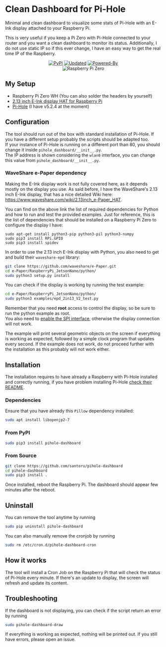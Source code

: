 # Clean Dashboard for Pi-Hole
Minimal and clean dashboard to visualize some stats of Pi-Hole with an E-Ink display attached to your Raspberry Pi.

This is very useful if you keep a Pi Zero with Pi-Hole connected to your router and you want a clean dashboard to monitor its status.
Additionally, I do not use static IP so if this ever change, I have an easy way to get the real time IP of the Raspberry.
<p align="center">
    <a href="https://pypi.org/project/pihole-dashboard/"><img alt="PyPI" src="https://img.shields.io/pypi/v/pihole-dashboard"></a>
    <a href="#"><img alt="Updated" src="https://img.shields.io/github/last-commit/santoru/pihole-dashboard?label=updated"></a>
    <a href="https://pi-hole.net/"><img alt="Powered-By" src="https://img.shields.io/badge/Powered--By-Pi--Hole-FF0000?logo=pi-hole"></a>
    <br/>
    <img src="/img/raspberry.jpg" alt="Raspberry Pi Zero" />
</p>

## My Setup
- Raspberry Pi Zero WH (You can also solder the headers by yourself)
- <a href="https://www.waveshare.com/2.13inch-e-paper-hat.htm">2.13 inch E-Ink display HAT for Raspberry Pi</a>
- <a href="https://pi-hole.net/">Pi-Hole</a> (I have v5.2.4 at the moment)

## Configuration
The tool should run out of the box with standard installation of Pi-Hole. If you have a different setup probably the scripts should be adapted too.\
If your instance of Pi-Hole is running on a different port than 80, you should change it inside `pihole_dashboard/__init__.py`.\
The IP address is shown considering the `wlan0` interface, you can change this value from `pihole_dashboard/__init__.py`.

### WaveShare e-Paper dependency
Making the E-Ink display work is not fully covered here, as it depends mostly on the display you use. As said before, I have the WaveShare's 2.13 inch E-Ink display, that has a nice detailed Wiki here: https://www.waveshare.com/wiki/2.13inch_e-Paper_HAT.

You can find on the above link the list of required dependencies for Python and how to run and test the provided examples.
Just for reference, this is the list of dependencies that should be installed on a Raspberry Pi Zero to configure the display I have:
```
sudo apt-get install python3-pip python3-pil python3-numpy
sudo pip3 install RPi.GPIO
sudo pip3 install spidev 
```
In order to use the 2.13 inch E-Ink display with Python, you also need to get and build their `waveshare-epd` library:
```bash
git clone https://github.com/waveshare/e-Paper.git
cd e-Paper/RaspberryPi_JetsonNano/python/
sudo python3 setup.py install
```
You can check if the display is working by running the test example:
```bash
cd e-Paper/RaspberryPi_JetsonNano/python/
sudo python3 examples/epd_2in13_V2_test.py
```
Remember that you need **root** access to control the display, so be sure to run the python example as root.\
You also need to [enable the SPI interface](https://www.raspberrypi.org/documentation/hardware/raspberrypi/spi/README.md#software), otherwise the display connection will not work.

The example will print several geometric objects on the screen if everything is working as expected, followed by a simple clock program that updates every second.
If the example does not work, do not proceed further with the installation as this probably will not work either.

## Installation
The installation requires to have already a Raspberry with Pi-Hole installed and correctly running, if you have problem installing Pi-Hole <a href="https://github.com/pi-hole/pi-hole">check their README</a>.

### Dependencies
Ensure that you have already this `Pillow` dependency installed:
```bash
sudo apt install libopenjp2-7
```
### From PyPI
```bash
sudo pip3 install pihole-dashboard
```
### From Source
```bash
git clone https://github.com/santoru/pihole-dashboard
cd pihole-dashboard
sudo pip3 install .
```
Once installed, reboot the Raspberry Pi. The dashboard should appear few minutes after the reboot.

## Uninstall
You can remove the tool anytime by running
```bash
sudo pip uninstall pihole-dashboard
```
You can also manually remove the cronjob by running
```bash
sudo rm /etc/cron.d/pihole-dashboard-cron
```

## How it works
The tool will install a Cron Job on the Raspberry Pi that will check the status of Pi-Hole every minute. If there's an update to display, the screen will refresh and update its content.

## Troubleshooting
If the dashboard is not displaying, you can check if the script return an error by running
```bash
sudo pihole-dashboard-draw
```
If everything is working as expected, nothing will be printed out.
If you still have errors, please open an issue.
